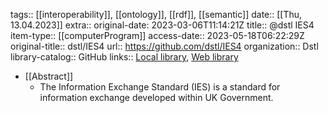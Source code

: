 tags:: [[interoperability]], [[ontology]], [[rdf]], [[semantic]]
date:: [[Thu, 13.04.2023]]
extra:: original-date: 2023-03-06T11:14:21Z
title:: @dstl IES4
item-type:: [[computerProgram]]
access-date:: 2023-05-18T06:22:29Z
original-title:: dstl/IES4
url:: https://github.com/dstl/IES4
organization:: Dstl
library-catalog:: GitHub
links:: [Local library](zotero://select/library/items/97L8BLWB), [Web library](https://www.zotero.org/users/6520516/items/97L8BLWB)

- [[Abstract]]
	- The Information Exchange Standard (IES) is a standard for information exchange developed within UK Government.